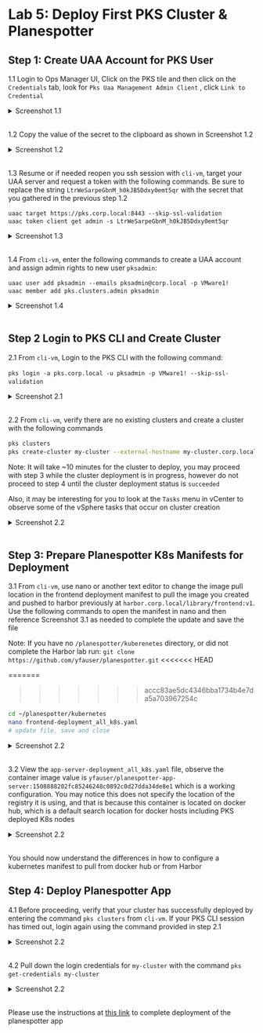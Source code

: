 # Lab 5: Deploy First PKS Cluster & Planespotter

## Step 1: Create UAA Account for PKS User

1.1 Login to Ops Manager UI, Click on the PKS tile and then click on the `Credentials` tab, look for `Pks Uaa Management Admin Client` , click `Link to Credential`

<details><summary>Screenshot 1.1 </summary>
<img src="Images/2018-10-24-05-19-50.png">
</details>
<br/>

1.2 Copy the value of the secret to the clipboard as shown in Screenshot 1.2

<details><summary>Screenshot 1.2 </summary>
<img src="Images/2018-10-24-05-21-27.png">
</details>
<br/>

1.3 Resume or if needed reopen you ssh session with `cli-vm`, target your UAA server and request a token with the following commands. Be sure to replace the string `LtrWeSarpeGbnM_h0kJB5Ddxy0emt5qr` with the secret that you gathered in the previous step 1.2

```bash:
uaac target https://pks.corp.local:8443 --skip-ssl-validation
uaac token client get admin -s LtrWeSarpeGbnM_h0kJB5Ddxy0emt5qr
```

<details><summary>Screenshot 1.3 </summary>
<img src="Images/2018-10-24-05-37-12.png">
</details>
<br/>

1.4 From `cli-vm`, enter the following commands to create a UAA account and assign admin rights to new user `pksadmin`:

```bash:
uaac user add pksadmin --emails pksadmin@corp.local -p VMware1!
uaac member add pks.clusters.admin pksadmin
```

<details><summary>Screenshot 1.4 </summary>
<img src="Images/2018-10-24-05-43-06.png">
</details>
<br/>

## Step 2 Login to PKS CLI and Create Cluster

2.1 From `cli-vm`, Login to the PKS CLI with the following command:

`pks login -a pks.corp.local -u pksadmin -p VMware1! --skip-ssl-validation`

<details><summary>Screenshot 2.1 </summary>
<img src="Images/2018-10-24-05-43-06.png">
</details>
<br/>

2.2 From `cli-vm`, verify there are no existing clusters and create a cluster with the following commands

```bash
pks clusters
pks create-cluster my-cluster --external-hostname my-cluster.corp.local --plan small
```

Note: It will take ~10 minutes for the cluster to deploy, you may proceed with step 3 while the cluster deployment is in progress, however do not proceed to step 4 until the cluster deployment status is `succeeded`

Also, it may be interesting for you to look at the `Tasks` menu in vCenter to observe some of the vSphere tasks that occur on cluster creation

<details><summary>Screenshot 2.2 </summary>
<img src="Images/2018-10-24-06-00-15.png">
</details>
<br/>

## Step 3: Prepare Planespotter K8s Manifests for Deployment

3.1 From `cli-vm`, use nano or another text editor to change the image pull location in the frontend deployment manifest to pull the image you created and pushed to harbor previously at  `harbor.corp.local/library/frontend:v1`. Use the following commands to open the manifest in nano and then reference Screenshot 3.1 as needed to complete the update and save the file

Note: If you have no `/planespotter/kuberenetes` directory, or did not complete the Harbor lab run:  `git clone https://github.com/yfauser/planespotter.git`
<<<<<<< HEAD

=======
>>>>>>> accc83ae5dc4346bba1734b4e7da5a703967254c
```bash
cd ~/planespotter/kubernetes
nano frontend-deployment_all_k8s.yaml
# update file, save and close
```

<details><summary>Screenshot 2.2 </summary>
<img src="Images/2018-10-24-06-46-07.png">
</details>
<br/>

3.2 View the `app-server-deployment_all_k8s.yaml` file, observe the container image value is `yfauser/planespotter-app-server:1508888202fc85246248c0892c0d27dda34de8e1` which is a working configuration. You may notice this does not specify the location of the registry it is using, and that is because this container is located on docker hub, which is a default search location for docker hosts including PKS deployed K8s nodes

<details><summary>Screenshot 2.2 </summary>
<img src="Images/2018-10-24-07-07-26.png">
</details>
<br/>

You should now understand the differences in how to configure a kubernetes manifest to pull from docker hub or from Harbor

## Step 4: Deploy Planespotter App

4.1 Before proceeding, verify that your cluster has successfully deployed by entering the command `pks clusters` from `cli-vm`. If your PKS CLI session has timed out, login again using the command provided in step 2.1

<details><summary>Screenshot 2.2 </summary>
<img src="Images/2018-10-24-07-15-44.png">
</details>
<br/>

4.2 Pull down the login credentials for `my-cluster` with the command `pks get-credentials my-cluster`

<details><summary>Screenshot 2.2 </summary>
<img src="Images/2018-10-24-07-17-19.png">
</details>
<br/>

Please use the instructions at [this link](https://github.com/Boskey/run_kubernetes_with_vmware/wiki/Deploy-Plane-Spotter) to complete deployment of the planespotter app

